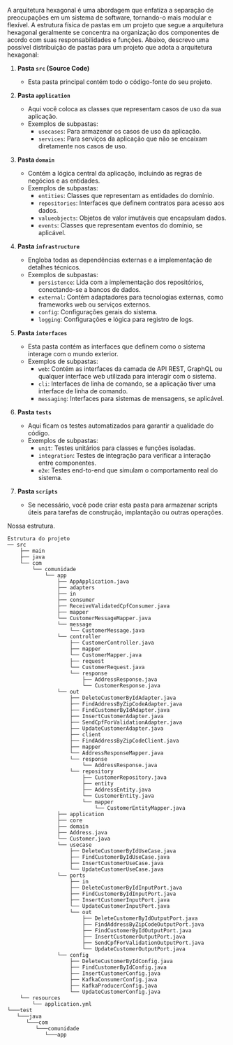 A arquitetura hexagonal é uma abordagem que enfatiza a separação de preocupações em um sistema de software, tornando-o mais modular e flexível. A estrutura física de pastas em um projeto que segue a arquitetura hexagonal geralmente se concentra na organização dos componentes de acordo com suas responsabilidades e funções. Abaixo, descrevo uma possível distribuição de pastas para um projeto que adota a arquitetura hexagonal:

1. **Pasta `src` (Source Code)**
    - Esta pasta principal contém todo o código-fonte do seu projeto.

2. **Pasta `application`**
    - Aqui você coloca as classes que representam casos de uso da sua aplicação.
    - Exemplos de subpastas:
        - `usecases`: Para armazenar os casos de uso da aplicação.
        - `services`: Para serviços da aplicação que não se encaixam diretamente nos casos de uso.

3. **Pasta `domain`**
    - Contém a lógica central da aplicação, incluindo as regras de negócios e as entidades.
    - Exemplos de subpastas:
        - `entities`: Classes que representam as entidades do domínio.
        - `repositories`: Interfaces que definem contratos para acesso aos dados.
        - `valueobjects`: Objetos de valor imutáveis que encapsulam dados.
        - `events`: Classes que representam eventos do domínio, se aplicável.

4. **Pasta `infrastructure`**
    - Engloba todas as dependências externas e a implementação de detalhes técnicos.
    - Exemplos de subpastas:
        - `persistence`: Lida com a implementação dos repositórios, conectando-se a bancos de dados.
        - `external`: Contém adaptadores para tecnologias externas, como frameworks web ou serviços externos.
        - `config`: Configurações gerais do sistema.
        - `logging`: Configurações e lógica para registro de logs.

5. **Pasta `interfaces`**
    - Esta pasta contém as interfaces que definem como o sistema interage com o mundo exterior.
    - Exemplos de subpastas:
        - `web`: Contém as interfaces da camada de API REST, GraphQL ou qualquer interface web utilizada para interagir com o sistema.
        - `cli`: Interfaces de linha de comando, se a aplicação tiver uma interface de linha de comando.
        - `messaging`: Interfaces para sistemas de mensagens, se aplicável.

6. **Pasta `tests`**
    - Aqui ficam os testes automatizados para garantir a qualidade do código.
    - Exemplos de subpastas:
        - `unit`: Testes unitários para classes e funções isoladas.
        - `integration`: Testes de integração para verificar a interação entre componentes.
        - `e2e`: Testes end-to-end que simulam o comportamento real do sistema.

7. **Pasta `scripts`**
    - Se necessário, você pode criar esta pasta para armazenar scripts úteis para tarefas de construção, implantação ou outras operações.

Nossa estrutura.

````
Estrutura do projeto
── src
    ├── main
    ├── java
    └── com
        └── comunidade
            └── app
                ├── AppApplication.java
                ├── adapters
                ├── in
                ├── consumer
                ├── ReceiveValidatedCpfConsumer.java
                ├── mapper
                └── CustomerMessageMapper.java
                └── message
                    └── CustomerMessage.java
                └── controller
                    ├── CustomerController.java
                    ├── mapper
                    └── CustomerMapper.java
                    ├── request
                    └── CustomerRequest.java
                    └── response
                        ├── AddressResponse.java
                        └── CustomerResponse.java
                └── out
                    ├── DeleteCustomerByIdAdapter.java
                    ├── FindAddressByZipCodeAdapter.java
                    ├── FindCustomerByIdAdapter.java
                    ├── InsertCustomerAdapter.java
                    ├── SendCpfForValidationAdapter.java
                    ├── UpdateCustomerAdapter.java
                    ├── client
                    ├── FindAddressByZipCodeClient.java
                    ├── mapper
                    └── AddressResponseMapper.java
                    └── response
                        └── AddressResponse.java
                    └── repository
                        ├── CustomerRepository.java
                        ├── entity
                        ├── AddressEntity.java
                        └── CustomerEntity.java
                        └── mapper
                            └── CustomerEntityMapper.java
                ├── application
                ├── core
                ├── domain
                ├── Address.java
                └── Customer.java
                └── usecase
                    ├── DeleteCustomerByIdUseCase.java
                    ├── FindCustomerByIdUseCase.java
                    ├── InsertCustomerUseCase.java
                    └── UpdateCustomerUseCase.java
                └── ports
                    ├── in
                    ├── DeleteCustomerByIdInputPort.java
                    ├── FindCustomerByIdInputPort.java
                    ├── InsertCustomerInputPort.java
                    └── UpdateCustomerInputPort.java
                    └── out
                        ├── DeleteCustomerByIdOutputPort.java
                        ├── FindAddressByZipCodeOutputPort.java
                        ├── FindCustomerByIdOutputPort.java
                        ├── InsertCustomerOutputPort.java
                        ├── SendCpfForValidationOutputPort.java
                        └── UpdateCustomerOutputPort.java
                └── config
                    ├── DeleteCustomerByIdConfig.java
                    ├── FindCustomerByIdConfig.java
                    ├── InsertCustomerConfig.java
                    ├── KafkaConsumerConfig.java
                    ├── KafkaProducerConfig.java
                    └── UpdateCustomerConfig.java
    └── resources
        └── application.yml
└───test
   └───java
      └───com
         └───comunidade
            └───app
````